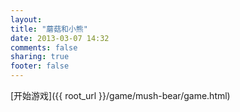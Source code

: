 ```yaml
---
layout: 
title: "蘑菇和小熊"
date: 2013-03-07 14:32
comments: false
sharing: true
footer: false
---
```


[开始游戏]({{ root_url }}/game/mush-bear/game.html)